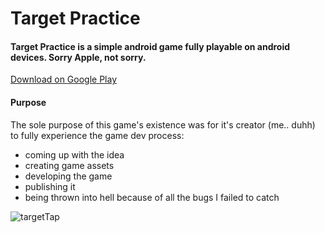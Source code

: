 # Target Practice

#### Target Practice is a simple android game fully playable on android devices. Sorry Apple, not sorry.

[Download on Google Play](https://play.google.com/store/apps/details?id=org.godotengine.targettap)

#### Purpose
The sole purpose of this game's existence was for it's creator (me.. duhh) to fully experience the game dev process:
- coming up with the idea
- creating game assets
- developing the game
- publishing it
- being thrown into hell because of all the bugs I failed to catch

![targetTap](https://user-images.githubusercontent.com/24588918/91740592-cf6e3100-ebb3-11ea-89c9-7a1d9c147ea9.png)

